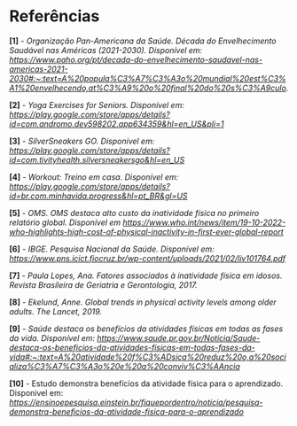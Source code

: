 # Referências

**[1]** - _Organização Pan-Americana da Saúde. Década do Envelhecimento Saudável nas Américas (2021-2030). Disponível em: https://www.paho.org/pt/decada-do-envelhecimento-saudavel-nas-americas-2021-2030#:~:text=A%20popula%C3%A7%C3%A3o%20mundial%20est%C3%A1%20envelhecendo,at%C3%A9%20o%20final%20do%20s%C3%A9culo._

**[2]** - _Yoga Exercises for Seniors. Disponível em: https://play.google.com/store/apps/details?id=com.andromo.dev598202.app634359&hl=en_US&pli=1_

**[3]** - _SilverSneakers GO. Disponível em: https://play.google.com/store/apps/details?id=com.tivityhealth.silversneakersgo&hl=en_US_

**[4]** - _Workout: Treino em casa. Disponível em: https://play.google.com/store/apps/details?id=br.com.minhavida.progress&hl=pt_BR&gl=US_

**[5]** - _OMS. OMS destaca alto custo da inatividade física no primeiro relatório global. Disponível em https://www.who.int/news/item/19-10-2022-who-highlights-high-cost-of-physical-inactivity-in-first-ever-global-report_

**[6]** - _IBGE. Pesquisa Nacional da Saúde. Disponível em: https://www.pns.icict.fiocruz.br/wp-content/uploads/2021/02/liv101764.pdf_

**[7]** - _Paula Lopes, Ana. Fatores associados à inatividade física em idosos. Revista Brasileira de Geriatria e Gerontologia, 2017._

**[8]** - _Ekelund, Anne. Global trends in physical activity levels among older adults. The Lancet, 2019._

**[9]** - _Saúde destaca os benefícios da atividades físicas em todas as fases da vida. Disponível em: https://www.saude.pr.gov.br/Noticia/Saude-destaca-os-beneficios-da-atividades-fisicas-em-todas-fases-da-vida#:~:text=A%20atividade%20f%C3%ADsica%20reduz%20o,a%20socializa%C3%A7%C3%A3o%20e%20a%20conviv%C3%AAncia_

**[10]** - Estudo demonstra benefícios da atividade física para o aprendizado. Disponivel em: _https://ensinoepesquisa.einstein.br/fiquepordentro/noticia/pesquisa-demonstra-beneficios-da-atividade-fisica-para-o-aprendizado_
